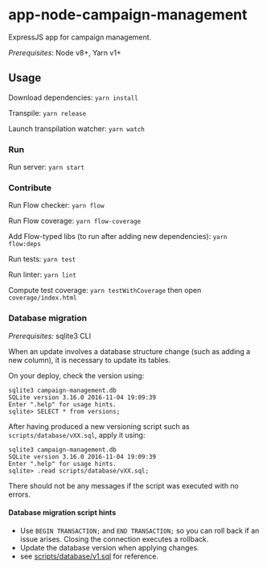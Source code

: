 
# app-node-campaign-management

ExpressJS app for campaign management.

*Prerequisites*: Node v8+, Yarn v1+

## Usage

Download dependencies: `yarn install`

Transpile: `yarn release`

Launch transpilation watcher: `yarn watch`

### Run

Run server: `yarn start`

### Contribute

Run Flow checker: `yarn flow`

Run Flow coverage: `yarn flow-coverage`

Add Flow-typed libs (to run after adding new dependencies): `yarn flow:deps`

Run tests: `yarn test`

Run linter: `yarn lint`

Compute test coverage: `yarn testWithCoverage` then open `coverage/index.html`

### Database migration

*Prerequisites:* sqlite3 CLI

When an update involves a database structure change (such as adding a new column), it is necessary to update its tables.

On your deploy, check the version using:

```sqlite
sqlite3 campaign-management.db
SQLite version 3.16.0 2016-11-04 19:09:39
Enter ".help" for usage hints.
sqlite> SELECT * from versions;
```

After having produced a new versioning script such as `scripts/database/vXX.sql`, apply it using:

```sqlite
sqlite3 campaign-management.db
SQLite version 3.16.0 2016-11-04 19:09:39
Enter ".help" for usage hints.
sqlite> .read scripts/database/vXX.sql;
```

There should not be any messages if the script was executed with no errors.

#### Database migration script hints

- Use `BEGIN TRANSACTION;` and `END TRANSACTION;` so you can roll back if an issue arises. Closing the connection executes a rollback.
- Update the database version when applying changes.
- see [scripts/database/v1.sql](scripts/database/v1.sql) for reference.